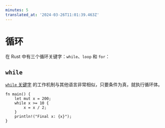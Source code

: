 ```yaml
---
minutes: 5
translated_at: '2024-03-26T11:01:39.463Z'
---
```


# 循环

在 Rust 中有三个循环关键字：`while`、`loop` 和 `for`：

## `while`

[`while` 关键字](https://doc.rust-lang.org/reference/expressions/loop-expr.html#predicate-loops) 的工作机制与其他语言非常相似，只要条件为真，就执行循环体。

```rust,editable
fn main() {
    let mut x = 200;
    while x >= 10 {
        x = x / 2;
    }
    println!("Final x: {x}");
}
```
